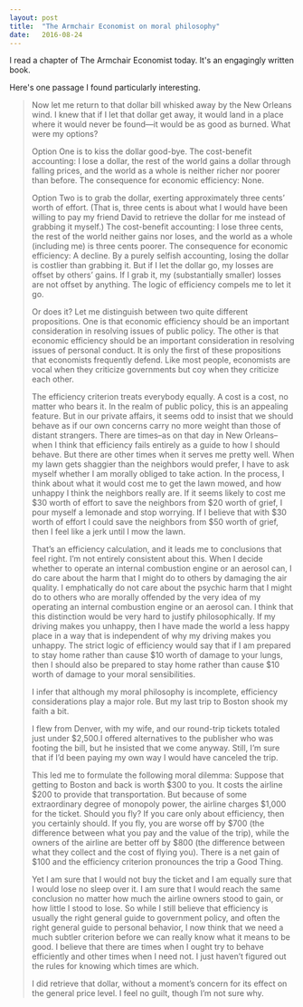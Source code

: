 ```yaml
---
layout: post
title:  "The Armchair Economist on moral philosophy"
date:   2016-08-24
---
```


I read a chapter of The Armchair Economist today. It's an engagingly written book.

Here's one passage I found particularly interesting.

> Now let me return to that dollar bill whisked away by the New Orleans wind. I knew that if I let that dollar get away, it would land in a place where it would never be found—it would be as good as burned. What were my options?
>
> Option One is to kiss the dollar good-bye. The cost-benefit accounting: I lose a dollar, the rest of the world gains a dollar through falling prices, and the world as a whole is neither richer nor poorer than before. The consequence for economic efficiency: None.
>
> Option Two is to grab the dollar, exerting approximately three cents’ worth of effort. (That is, three cents is about what I would have been willing to pay my friend David to retrieve the dollar for me instead of grabbing it myself.) The cost-benefit accounting: I lose three cents, the rest of the world neither gains nor loses, and the world as a whole (including me) is three cents poorer. The consequence for economic efficiency: A decline. By a purely selfish accounting, losing the dollar is costlier than grabbing it. But if I let the dollar go, my losses are offset by others’ gains. If I grab it, my (substantially smaller) losses are not offset by anything. The logic of efficiency compels me to let it go.
>
> Or does it? Let me distinguish between two quite different propositions. One is that economic efficiency should be an important consideration in resolving issues of public policy. The other is that economic efficiency should be an important consideration in resolving issues of personal conduct. It is only the first of these propositions that economists frequently defend. Like most people, economists are vocal when they criticize governments but coy when they criticize each other.
>
> The efficiency criterion treats everybody equally. A cost is a cost, no matter who bears it. In the realm of public policy, this is an appealing feature. But in our private affairs, it seems odd to insist that we should behave as if our own concerns carry no more weight than those of distant strangers. There are times–as on that day in New Orleans–when I think that efficiency fails entirely as a guide to how I should behave. But there are other times when it serves me pretty well. When my lawn gets shaggier than the neighbors would prefer, I have to ask myself whether I am morally obliged to take action. In the process, I think about what it would cost me to get the lawn mowed, and how unhappy I think the neighbors really are. If it seems likely to cost me $30 worth of effort to save the neighbors from $20 worth of grief, I pour myself a lemonade and stop worrying. If I believe that with $30 worth of effort I could save the neighbors from $50 worth of grief, then I feel like a jerk until I mow the lawn.
>
> That’s an efficiency calculation, and it leads me to conclusions that feel right. I’m not entirely consistent about this. When I decide whether to operate an internal combustion engine or an aerosol can, I do care about the harm that I might do to others by damaging the air quality. I emphatically do not care about the psychic harm that I might do to others who are morally offended by the very idea of my operating an internal combustion engine or an aerosol can. I think that this distinction would be very hard to justify philosophically. If my driving makes you unhappy, then I have made the world a less happy place in a way that is independent of why my driving makes you unhappy. The strict logic of efficiency would say that if I am prepared to stay home rather than cause $10 worth of damage to your lungs, then I should also be prepared to stay home rather than cause $10 worth of damage to your moral sensibilities.
>
> I infer that although my moral philosophy is incomplete, efficiency considerations play a major role. But my last trip to Boston shook my faith a bit.
>
> I flew from Denver, with my wife, and our round-trip tickets totaled just under $2,500.I offered alternatives to the publisher who was footing the bill, but he insisted that we come anyway. Still, I’m sure that if I’d been paying my own way I would have canceled the trip.
>
> This led me to formulate the following moral dilemma: Suppose that getting to Boston and back is worth $300 to you. It costs the airline $200 to provide that transportation. But because of some extraordinary degree of monopoly power, the airline charges $1,000 for the ticket. Should you fly? If you care only about efficiency, then you certainly should. If you fly, you are worse off by $700 (the difference between what you pay and the value of the trip), while the owners of the airline are better off by $800 (the difference between what they collect and the cost of flying you). There is a net gain of $100 and the efficiency criterion pronounces the trip a Good Thing.
>
> Yet I am sure that I would not buy the ticket and I am equally sure that I would lose no sleep over it. I am sure that I would reach the same conclusion no matter how much the airline owners stood to gain, or how little I stood to lose. So while I still believe that efficiency is usually the right general guide to government policy, and often the right general guide to personal behavior, I now think that we need a much subtler criterion before we can really know what it means to be good. I believe that there are times when I ought try to behave efficiently and other times when I need not. I just haven’t figured out the rules for knowing which times are which.
>
> I did retrieve that dollar, without a moment’s concern for its effect on the general price level. I feel no guilt, though I’m not sure why.


